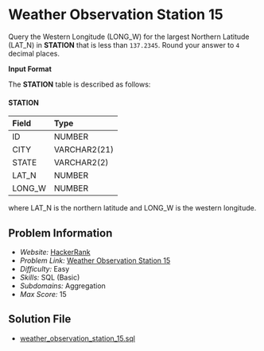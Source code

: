 # Weather Observation Station 15

Query the Western Longitude (LONG_W) for the largest Northern Latitude (LAT_N) in **STATION** that is less than `137.2345`. Round your answer to `4` decimal places.

**Input Format**

The **STATION** table is described as follows:

#### STATION

| Field     | Type          |
|:----------|:--------------|
| ID        | NUMBER        |
| CITY      | VARCHAR2(21)  |
| STATE     | VARCHAR2(2)   |
| LAT_N     | NUMBER        |
| LONG_W    | NUMBER        |

where LAT_N is the northern latitude and LONG_W is the western longitude.

## Problem Information

- *Website:* [HackerRank](https://www.hackerrank.com/)
- *Problem Link:* [Weather Observation Station 15](https://www.hackerrank.com/challenges/weather-observation-station-15/problem)
- *Difficulty:* Easy
- *Skills:* SQL (Basic)
- *Subdomains:* Aggregation
- *Max Score:* 15

## Solution File

- [weather_observation_station_15.sql]()